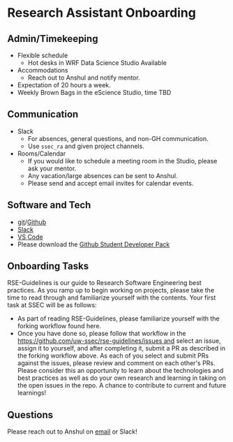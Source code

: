 # Research Assistant Onboarding

## Admin/Timekeeping
- Flexible schedule​
  - Hot desks in WRF Data Science Studio Available​
- Accommodations​
  - Reach out to Anshul and notify mentor.
- Expectation of 20 hours a week.
- Weekly Brown Bags in the eScience Studio, time TBD

## Communication
- Slack​
  - For absences, general questions, and non-GH communication.
  - Use `ssec_ra` and given project channels.
- Rooms/Calendar​
  - If you would like to schedule a meeting room in the Studio, please ask your mentor.
  - Any vacation/large absences can be sent to Anshul. 
  - Please send and accept email invites for calendar events.

## Software and Tech
- [git](https://git-scm.com/)/[Github​](https://github.com/uw-ssec)
- [Slack](slack.com/download) ​
- [VS Code](https://code.visualstudio.com/)
- Please download the [Github Student Developer Pack](https://education.github.com/pack)

## Onboarding Tasks

RSE-Guidelines is our guide to Research Software Engineering best practices. As you ramp up to begin working on projects, please take the time to read through and familiarize yourself with the contents. Your first task at SSEC will be as follows:
- As part of reading RSE-Guidelines, please familiarize yourself with the forking workflow found here.
- Once you have done so, please follow that workflow in the https://github.com/uw-ssec/rse-guidelines/issues and select an issue, assign it to yourself, and after completing it, submit a PR as described in the forking workflow above. As each of you select and submit PRs against the issues, please review and comment on each other's PRs.
Please consider this an opportunity to learn about the technologies and best practices as well as do your own research and learning in taking on the open issues in the repo. A chance to contribute to current and future learnings!

## Questions
Please reach out to Anshul on [email](mailto:anshul37@uw.edu) or Slack!

